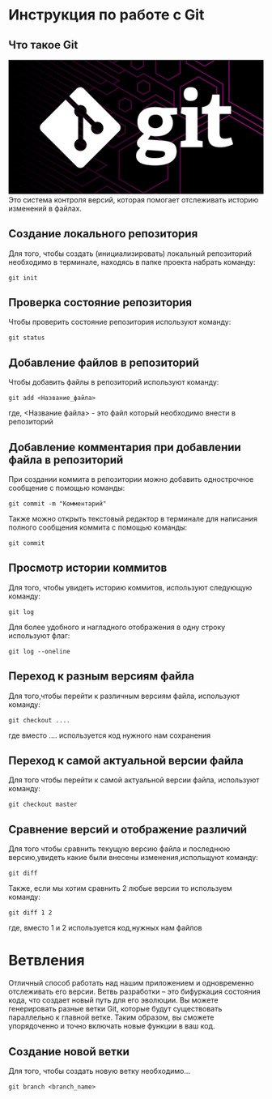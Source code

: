 # **Инструкция по работе с Git**

## Что такое Git

![Логотип](logotip.png)
 Это система контроля версий, которая помогает отслеживать историю изменений в файлах.

## Создание локального репозитория

Для того, чтобы создать (инициализировать) локальный репозиторий необходимо в терминале, находясь в папке проекта набрать команду:

    git init

## Проверка состояние репозитория

Чтобы проверить состояние репозитория используют команду:

    git status

## Добавление файлов в репозиторий

Чтобы добавить файлы в репозиторий используют команду:

    git add <Название_файла>

где, <Название файла> - это файл который необходимо внести в репозиторий

## Добавление комментария при добавлении файла в репозиторий

При создании коммита в репозитории можно добавить однострочное сообщение с помощью команды:

    git commit -m "Комментарий"

Также можно открыть текстовый редактор в терминале для написания полного сообщения коммита с помощью команды: 

    git commit

 ## Просмотр истории коммитов

 Для того, чтобы увидеть историю коммитов, используют следующую команду:

    git log

Для более удобного и нагладного отображения в одну строку используют флаг:

    git log --oneline

 ## Переход к разным версиям файла

 Для того,чтобы перейти к различным версиям файла, используют команду:

    git checkout ....
где вместо .... используется код нужного нам сохранения

 ## Переход к самой актуальной версии файла

 Для того чтобы перейти к самой актуальной версии файла, используют команду:

    git checkout master

 ## Сравнение версий и отображение различий

Для того чтобы сравнить текущую версию файла и последнюю версию,увидеть какие были внесены изменения,испольщуют команду:

    git diff

Также, если мы хотим сравнить 2 любые версии то используем команду:

    git diff 1 2 

где, вместо 1 и 2 используется код,нужных нам файлов

# Ветвления

Отличный способ работать над нашим приложением и одновременно отслеживать его версии. Ветвь разработки – это бифуркация состояния кода, что создает новый путь для его эволюции. Вы можете генерировать разные ветки Git, которые будут существовать параллельно к главной ветке. Таким образом, вы сможете упорядоченно и точно включать новые функции в ваш код.


## Создание новой ветки

Для того, чтобы создать новую ветку необходимо...

    git branch <branch_name>
    